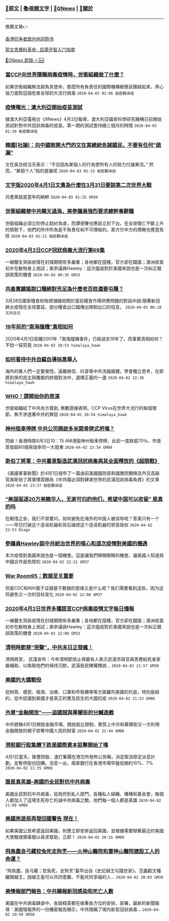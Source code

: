 ###  [:eagle:郭文](https://github.com/ourhimalayas/txt) | [:books:視頻文字](https://github.com/ourhimalayas/txt/blob/master/content/README.md) | [:newspaper:GNews](https://github.com/ourhimalayas/txt/blob/master/content/gnews/README.md) | [:pray:關於](https://github.com/ourhimalayas/home/tree/master/about)
---

推薦文章:point_right:

[香港抗争者致内地同胞书](https://github.com/ourhimalayas/news/blob/master/2019/08/a_letter_from_the_hong_kong_people.md)

[郭文贵爆料革命 · 启蒙开智入门指南](https://github.com/ourhimalayas/txt/issues/1)

[:newspaper:GNews 節錄 :fire: :new:](https://github.com/ourhimalayas/txt/blob/master/content/gnews/README.md) 



### [當CCP向世界隱瞞病毒疫情時，世衛組織做了什麼？](/content/gnews/1/README.md)

如果世衛組織無法肩負其使命，那麼所有負責任的國際機構都應該團結起來，齊心協力面對這個危害全球的大流行病毒  `2020-04-03 02:06 秘密翻译组`

### [疫情曙光：澳大利亞開始疫苗測試](/content/gnews/2/README.md)

據澳大利亞電視台《9News》4月2日報導，澳大利亞國家科學研究機構日前開始測試針對中共冠狀病毒的疫苗。第一期的測試會持續三個月的時間  `2020-04-03 01:39 秘密翻译组`

### [韓國[社論]：向中國敞開大門的文在寅總統告誡國民，不要有任何”疏漏”](/content/gnews/3/README.md)

文在寅总统当天表示：“不应因為某個人的行為使所有人的努力付諸東流。” 然而，“某個个人”指的是誰呢  `2020-04-03 01:33 秘密翻译组`

### [文字版2020年4月1日文貴為什麼在3月31日要談第二次世界大戰](/content/gnews/4/README.md)

共產黨就是當年的納粹  `2020-04-03 01:25 GM39`

### [世衛組織替中共瞞天過海，美參議員強烈要求總幹事辭職](/content/gnews/5/README.md)

世衛組織必須立刻停止助紂為虐，而譚德賽也應該立刻下台。在全球傷亡不斷上升的情勢下，他們的所作所為是不負責任和不可理喻的。美方欠中方的債務也應當免除  `2020-04-03 01:11 秘密翻译组`

### [2020年4月2日CCP冠狀病毒大流行第69集](/content/gnews/6/README.md)

一線醫生哭訴疫情在封城期間有多嚴重；各地都在囤糧，官方卻在闢謠；澳洲疫苗初步在動物身上測試；美參議員Hawley：這次瘟疫對於美國來說也是一次糾正錯誤政策的機會  `2020-04-03 00:35 GM33`

### [共產黨闢謠說口糧絕對充足為什麼老百姓還要屯糧？](/content/gnews/7/README.md)

3月28日國家糧食和物資儲備局關於當前糧食市場供應問題的對話中說:隨著新冠肺炎疫情在全球蔓延，部分糧食出口國傳出限制出口的信息，  `2020-04-03 00:18 灭共日记`

### [19年前的“南海撞機”真相如何](/content/gnews/8/README.md)

2020年4月1日距離2001年「南海撞機事件」已經過去19年了。而事實真相如何？ 不妨一探究竟  `2020-04-02 20:53 himalaya_hawk`

### [如何看待中共自編自導抹黑華人](/content/gnews/9/README.md)

海外的華人們一定要覺悟，遠離微信、抖音等中共洗腦媒體，學會獨立思考，在即將到來的民主與獨裁的終極對決中，選擇正義的一邊  `2020-04-02 22:38 himalaya_hawk`

### [WHO！請開始你的表演](/content/gnews/10/README.md)

世衛組織給了中共尚方寶劍, 無數證據表明，CCP Virus在世界大流行的每個環節，無不滲透著中共的罪惡  `2020-04-02 20:54 himalaya_hawk`

### [神州租車停牌 中共公司開啟多米諾骨牌式坍塌？](/content/gnews/11/README.md)

閃崩！香港時間4月3日10：15 AM港股神州租車停牌，此前一度跌超70％，市值蒸發超60億與瑞幸同一大股東  `2020-04-02 23:54 GM09`

### [斯伯丁將軍：中共蓄意製造武漢冠狀病毒與其全面釋放的《超限戰》](/content/gnews/12/README.md)

《美國軍事新聞》於4月1日發布了一篇由前美國國防部和國務院戰略及外交高級官員斯伯丁將軍撰寫題為《中共國必須對肆虐世界的武漢冠狀病毒負責》的文章  `2020-04-02 23:37 秘密翻译组`

### [“美国驱逐20万美籍华人，无家可归的他们，希望中国可以收留” 是真的吗](/content/gnews/13/README.md)

在婉惜之余，我们不禁要问，如何避免在海外的中国人被误导呢？答案只有一个——早日打破这个造谣机器和背后操控这个造谣机器的邪恶政权  `2020-04-02 22:53 Diago`

### [參議員Hawley談中共統治世界的噁心和這次疫情對美國的機遇](/content/gnews/14/README.md)

本次疫情對美國來說也是一個機會。這是讓我們睜開眼睛的機會。讓美國人知道與中國合作是危險的  `2020-04-02 22:21 GM37`

### [War Room95：数据至关重要](/content/gnews/15/README.md)

但是CDC和NIH基于证据基于数据的思维又是什么呢？我们需要看到这些，因为这将避免又一次的目标变化  `2020-04-02 22:08 GM37`

### [2020年4月2日世界多種語言CCP病毒疫情文字每日播報](/content/gnews/16/README.md)

一線醫生哭訴疫情在封城期間有多嚴重；各地都在囤糧，官方卻在闢謠；澳洲疫苗初步在動物身上測試；美參議員Hawley：這次瘟疫對於美國來說也是一次糾正錯誤政策的機會  `2020-04-02 22:08 GM33`

### [清明時節禁“哭聲”，中共末日正發瘋！](/content/gnews/17/README.md)

清明將至， 武漢宣布：今年清明節禁止掃墓有人表示武漢市政官員答應給死者家屬補助，以換取他們的保持沉默。武漢居民陳耀輝說...  `2020-04-02 21:57 GM30`

### [美國的大國戰役](/content/gnews/18/README.md)

從財政、便民、檢測、治療、口罩和呼吸機等等方面羅列美國的抗疫，特別是紐約，從中認識到美國才是真正的惠及民生的大國抗疫  `2020-04-02 21:53 GM06`

### [外資“金融開放”——盜國賊與華爾街的分贓遊戲](/content/gnews/19/README.md)

中共號稱4月1日開放金融市場，開放股比限制，實質上中共和華爾街又一次利用金融開放的幌子掠奪中國人民的財富  `2020-04-02 21:44 GM06`

### [港股銀行股集體下跌是國際資本狙擊開始了嗎](/content/gnews/20/README.md)

4月1日當天，匯豐控股、渣打集團在港交所發佈公告稱，決定取消原定派息計劃，並暫停股份回購。消息一出，兩家銀行在香港市場早盤低開約10%、7%  `2020-04-02 21:35 GM06`

### [誰是真英雄&#8211;美國的全民對抗中共病毒](/content/gnews/21/README.md)

美國全民對抗中共病毒，從政府到私人部門，各種私人組織、機構和基金會，每個人都加入了這場生死存亡的滅中共病毒之戰，他們每一個人都是英雄  `2020-04-02 21:09 GM06`

### [美國旅遊局再發回國警告 現在！](/content/gnews/22/README.md)

如果美國公民希望返回美國，則應立即安排返回美國，並根據需要聯繫最近的美國大使館或領事館以尋求幫助，立即！  `2020-04-02 20:15 GM09`

### [飛鳥盡良弓藏狡兔死走狗烹——火神山醫院和雷神山醫院建設工人的命運？](/content/gnews/23/README.md)

“飛鳥盡，良弓藏；狡兔死，走狗烹”最早出自《史記越王勾踐世家》，范蠡勸文種離開越王，說越王是可以共同患難、不能共同享福的人...  `2020-04-02 20:03 GM30`

### [美情報部門報告：中共瞞報新冠感染和死亡人數](/content/gnews/24/README.md)

美國在中共病毒肆虐中，各路精英都在做著各方位的安排，部署，最新的新聞報導：美國情報界的一份機密報告顯示，中共隱瞞了境內新型冠狀病毒...  `2020-04-02 19:50 GM30`

